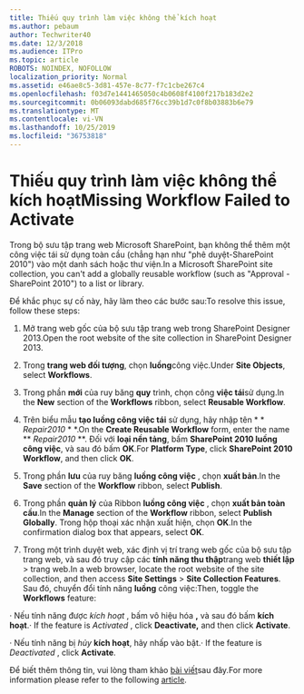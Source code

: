 ```yaml
---
title: Thiếu quy trình làm việc không thể kích hoạt
ms.author: pebaum
author: Techwriter40
ms.date: 12/3/2018
ms.audience: ITPro
ms.topic: article
ROBOTS: NOINDEX, NOFOLLOW
localization_priority: Normal
ms.assetid: e46ae8c5-3d81-457e-8c77-f7c1cbe267c4
ms.openlocfilehash: f03d7e1441465050c4b0608f4100f217b183d2e2
ms.sourcegitcommit: 0b06093dabd685f76cc39b1d7c0f8b03883b6e79
ms.translationtype: MT
ms.contentlocale: vi-VN
ms.lasthandoff: 10/25/2019
ms.locfileid: "36753818"
---
```

# <a name="missing-workflow-failed-to-activate"></a><span data-ttu-id="092f2-102">Thiếu quy trình làm việc không thể kích hoạt</span><span class="sxs-lookup"><span data-stu-id="092f2-102">Missing Workflow Failed to Activate</span></span>

<span data-ttu-id="092f2-103">Trong bộ sưu tập trang web Microsoft SharePoint, bạn không thể thêm một công việc tái sử dụng toàn cầu (chẳng hạn như "phê duyệt-SharePoint 2010") vào một danh sách hoặc thư viện.</span><span class="sxs-lookup"><span data-stu-id="092f2-103">In a Microsoft SharePoint site collection, you can't add a globally reusable workflow (such as "Approval - SharePoint 2010") to a list or library.</span></span>
  
<span data-ttu-id="092f2-104">Để khắc phục sự cố này, hãy làm theo các bước sau:</span><span class="sxs-lookup"><span data-stu-id="092f2-104">To resolve this issue, follow these steps:</span></span> 
  
1. <span data-ttu-id="092f2-105">Mở trang web gốc của bộ sưu tập trang web trong SharePoint Designer 2013.</span><span class="sxs-lookup"><span data-stu-id="092f2-105">Open the root website of the site collection in SharePoint Designer 2013.</span></span>
  
2. <span data-ttu-id="092f2-106">Trong **trang web đối tượng**, chọn **luồng**công việc.</span><span class="sxs-lookup"><span data-stu-id="092f2-106">Under **Site Objects**, select **Workflows**.</span></span> 
  
3. <span data-ttu-id="092f2-107">Trong phần **mới** của ruy băng **quy** trình, chọn công **việc tái**sử dụng.</span><span class="sxs-lookup"><span data-stu-id="092f2-107">In the **New** section of the **Workflows** ribbon, select **Reusable Workflow**.</span></span> 
  
4. <span data-ttu-id="092f2-108">Trên biểu mẫu **tạo luồng công việc tái** sử dụng, hãy nhập tên \* \* *Repair2010* \* \*.</span><span class="sxs-lookup"><span data-stu-id="092f2-108">On the **Create Reusable Workflow** form, enter the name \*\* *Repair2010* \*\*.</span></span> <span data-ttu-id="092f2-109">Đối với **loại nền tảng**, bấm **SharePoint 2010 luồng công việc**, và sau đó bấm **OK**.</span><span class="sxs-lookup"><span data-stu-id="092f2-109">For **Platform Type**, click **SharePoint 2010 Workflow**, and then click **OK**.</span></span> 
  
1. <span data-ttu-id="092f2-110">Trong phần **lưu** của ruy băng **luồng công việc** , chọn **xuất bản**.</span><span class="sxs-lookup"><span data-stu-id="092f2-110">In the **Save** section of the **Workflow** ribbon, select **Publish**.</span></span> 
  
2. <span data-ttu-id="092f2-111">Trong phần **quản lý** của Ribbon **luồng công việc** , chọn **xuất bản toàn cầu**.</span><span class="sxs-lookup"><span data-stu-id="092f2-111">In the **Manage** section of the **Workflow** ribbon, select **Publish Globally**.</span></span> <span data-ttu-id="092f2-112">Trong hộp thoại xác nhận xuất hiện, chọn **OK**.</span><span class="sxs-lookup"><span data-stu-id="092f2-112">In the confirmation dialog box that appears, select **OK**.</span></span> 
  
3. <span data-ttu-id="092f2-113">Trong một trình duyệt web, xác định vị trí trang web gốc của bộ sưu tập trang web, và sau đó truy cập các **tính năng thu thập**trang web **thiết lập** \> trang web.</span><span class="sxs-lookup"><span data-stu-id="092f2-113">In a web browser, locate the root website of the site collection, and then access **Site Settings** \> **Site Collection Features**.</span></span> <span data-ttu-id="092f2-114">Sau đó, chuyển đổi tính năng **luồng** công việc:</span><span class="sxs-lookup"><span data-stu-id="092f2-114">Then, toggle the **Workflows** feature:</span></span> 
  
<span data-ttu-id="092f2-115">· Nếu tính năng được *kích hoạt* , bấm vô hiệu hóa **,** và sau đó bấm **kích hoạt**.</span><span class="sxs-lookup"><span data-stu-id="092f2-115">· If the feature is  *Activated*  , click **Deactivate,** and then click **Activate**.</span></span> 
  
<span data-ttu-id="092f2-116">· Nếu tính năng bị *hủy* **kích hoạt**, hãy nhấp vào bật.</span><span class="sxs-lookup"><span data-stu-id="092f2-116">· If the feature is  *Deactivated*  , click **Activate**.</span></span> 
  
<span data-ttu-id="092f2-117">Để biết thêm thông tin, vui lòng tham khảo [bài viết](https://go.microsoft.com/fwlink/?linkid=2047770&amp;clcid=0x409)sau đây.</span><span class="sxs-lookup"><span data-stu-id="092f2-117">For more information please refer to the following [article](https://go.microsoft.com/fwlink/?linkid=2047770&amp;clcid=0x409).</span></span>
  

